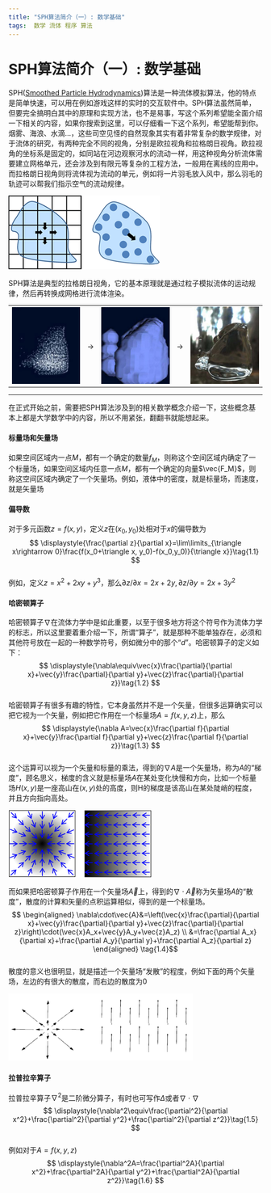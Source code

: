 ```yaml
---
title: "SPH算法简介（一）: 数学基础"
tags:  数学 流体 程序 算法
---
```

# SPH算法简介（一）: 数学基础

SPH([Smoothed Particle Hydrodynamics](http://en.wikipedia.org/wiki/Smoothed_Particle_Hydrodynamics))算法是一种流体模拟算法，他的特点是简单快速，可以用在例如游戏这样的实时的交互软件中。SPH算法虽然简单，但要完全搞明白其中的原理和实现方法，也不是易事，写这个系列希望能全面介绍一下相关的内容，如果你搜索到这里，可以仔细看一下这个系列，希望能帮到你。  
烟雾、海浪、水滴…，这些司空见怪的自然现象其实有着非常复杂的数学规律，对于流体的研究，有两种完全不同的视角，分别是欧拉视角和拉格朗日视角。欧拉视角的坐标系是固定的，如同站在河边观察河水的流动一样，用这种视角分析流体需要建立网格单元，还会涉及到有限元等复杂的工程方法，一般用在离线的应用中。而拉格朗日视角则将流体视为流动的单元，例如将一片羽毛放入风中，那么羽毛的轨迹可以帮我们指示空气的流动规律。  

![](/images/2014/08/sph_1.gif "欧拉视角 和 拉格朗日视角")
 
SPH算法是典型的拉格朗日视角，它的基本原理就是通过粒子模拟流体的运动规律，然后再转换成网格进行流体渲染。  
<div align="center">
<table align="center" class="invisibletable">
<tbody>
<tr valign="center">
<td ><img src="/images/2014/08/sph_2.jpg" ></td>
<td > 

$\rightarrow$

</td>
<td ><img src="/images/2014/08/sph_3.jpg" ></td>
<td > 

$\rightarrow$

</td>
<td ><img src="/images/2014/08/sph_4.jpg" ></td>
</tr>
</tbody>
</table>
</div>

----

在正式开始之前，需要把SPH算法涉及到的相关数学概念介绍一下，这些概念基本上都是大学数学中的内容，所以不用紧张，翻翻书就能想起来。

#### **标量场和矢量场**
如果空间区域内一点$M$，都有一个确定的数量$f_M$，则称这个空间区域内确定了一个标量场，如果空间区域内任意一点$M$，都有一个确定的向量$\vec{F_M}$，则称这空间区域内确定了一个矢量场。例如，液体中的密度，就是标量场，而速度，就是矢量场

#### **偏导数**
对于多元函数$z=f(x,y)$，定义$z$在$(x_0,y_0)$处相对于$x$的偏导数为  
$$
\displaystyle{\frac{\partial z}{\partial x}=\lim\limits_{\triangle x\rightarrow 0}\frac{f(x_0+\triangle x, y_0)-f(x_0,y_0)}{\triangle x}}\tag{1.1}
$$  
例如，定义$z=x^2+2xy+y^3$，那么$\partial z/\partial x=2x+2y,\partial z/\partial y=2x+3y^2$

#### **哈密顿算子**
哈密顿算子$\nabla$在流体力学中是如此重要，以至于很多地方将这个符号作为流体力学的标志，所以这里要着重介绍一下，所谓“算子”，就是那种不能单独存在，必须和其他符号放在一起的一种数学符号，例如微分中的那个“$d$”。哈密顿算子的定义如下：  
$$
\displaystyle{\nabla\equiv\vec{x}\frac{\partial}{\partial x}+\vec{y}\frac{\partial}{\partial y}+\vec{z}\frac{\partial}{\partial z}}\tag{1.2}
$$  
哈密顿算子有很多有趣的特性，它本身虽然并不是一个矢量，但很多运算确实可以把它视为一个矢量，例如把它作用在一个标量场$A=f(x,y,z)$上，那么  
$$
\displaystyle{\nabla A=\vec{x}\frac{\partial f}{\partial x}+\vec{y}\frac{\partial f}{\partial y}+\vec{z}\frac{\partial f}{\partial z}}\tag{1.3}
$$  
这个运算可以视为一个矢量和标量的乘法，得到的$\nabla A$是一个矢量场，称为$A$的“梯度”，顾名思义，梯度的含义就是标量场$A$在某处变化快慢和方向，比如一个标量场$H(x,y)$是一座高山在$(x,y)$处的高度，则H的梯度是该高山在某处陡峭的程度，并且方向指向高处。  

![](/images/2014/08/sph_8.gif "上面两个图中，标量场是黑白的，黑色表示大的数值，而其相应的梯度用蓝色箭头表示")

而如果把哈密顿算子作用在一个矢量场$\vec{A}$上，得到的$\nabla\cdot\vec{A}$称为矢量场$A$的“散度”，散度的计算和矢量的点积运算相似，得到的是一个标量场。  
$$
\begin{aligned}
\nabla\cdot\vec{A}&=\left(\vec{x}\frac{\partial}{\partial x}+\vec{y}\frac{\partial}{\partial y}+\vec{z}\frac{\partial}{\partial z}\right)\cdot(\vec{x}A_x+\vec{y}A_y+\vec{z}A_z) \\
&=\frac{\partial A_x}{\partial x}+\frac{\partial A_y}{\partial y}+\frac{\partial A_z}{\partial z}
\end{aligned}
\tag{1.4}$$  
散度的意义也很明显，就是描述一个矢量场“发散”的程度，例如下面的两个矢量场，左边的有很大的散度，而右边的散度为0  

![](/images/2014/08/sph_10.gif "两个散度差别很大的矢量场")

#### **拉普拉辛算子**
拉普拉辛算子$\nabla^2$是二阶微分算子，有时也可写作$\Delta$或者$\nabla\cdot\nabla$  
$$
\displaystyle{\nabla^2\equiv\frac{\partial^2}{\partial x^2}+\frac{\partial^2}{\partial y^2}+\frac{\partial^2}{\partial z^2}}\tag{1.5}
$$  
例如对于$A=f(x,y,z)$  
$$
\displaystyle{\nabla^2A=\frac{\partial^2A}{\partial x^2}+\frac{\partial^2A}{\partial y^2}+\frac{\partial^2A}{\partial z^2}}\tag{1.6}
$$  

